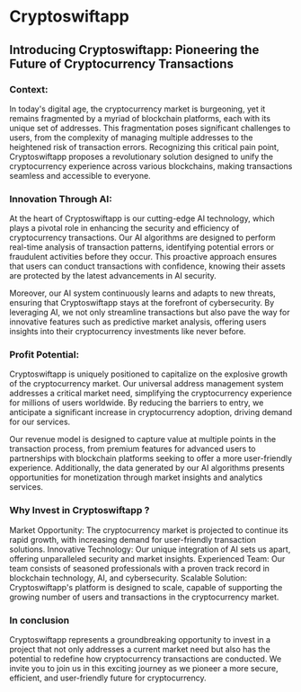 # Cryptoswiftapp

## Introducing Cryptoswiftapp: Pioneering the Future of Cryptocurrency Transactions

### Context:

In today's digital age, the cryptocurrency market is burgeoning, yet it remains fragmented by a myriad of blockchain platforms, each with its unique set of addresses. This fragmentation poses significant challenges to users, from the complexity of managing multiple addresses to the heightened risk of transaction errors. Recognizing this critical pain point, Cryptoswiftapp proposes a revolutionary solution designed to unify the cryptocurrency experience across various blockchains, making transactions seamless and accessible to everyone.

### Innovation Through AI:

At the heart of Cryptoswiftapp is our cutting-edge AI technology, which plays a pivotal role in enhancing the security and efficiency of cryptocurrency transactions. Our AI algorithms are designed to perform real-time analysis of transaction patterns, identifying potential errors or fraudulent activities before they occur. This proactive approach ensures that users can conduct transactions with confidence, knowing their assets are protected by the latest advancements in AI security.

Moreover, our AI system continuously learns and adapts to new threats, ensuring that Cryptoswiftapp stays at the forefront of cybersecurity. By leveraging AI, we not only streamline transactions but also pave the way for innovative features such as predictive market analysis, offering users insights into their cryptocurrency investments like never before.

### Profit Potential:

Cryptoswiftapp is uniquely positioned to capitalize on the explosive growth of the cryptocurrency market. Our universal address management system addresses a critical market need, simplifying the cryptocurrency experience for millions of users worldwide. By reducing the barriers to entry, we anticipate a significant increase in cryptocurrency adoption, driving demand for our services.

Our revenue model is designed to capture value at multiple points in the transaction process, from premium features for advanced users to partnerships with blockchain platforms seeking to offer a more user-friendly experience. Additionally, the data generated by our AI algorithms presents opportunities for monetization through market insights and analytics services.

### Why Invest in Cryptoswiftapp ?

Market Opportunity: The cryptocurrency market is projected to continue its rapid growth, with increasing demand for user-friendly transaction solutions.
Innovative Technology: Our unique integration of AI sets us apart, offering unparalleled security and market insights.
Experienced Team: Our team consists of seasoned professionals with a proven track record in blockchain technology, AI, and cybersecurity.
Scalable Solution: Cryptoswiftapp's platform is designed to scale, capable of supporting the growing number of users and transactions in the cryptocurrency market.

### In conclusion 

Cryptoswiftapp represents a groundbreaking opportunity to invest in a project that not only addresses a current market need but also has the potential to redefine how cryptocurrency transactions are conducted. We invite you to join us in this exciting journey as we pioneer a more secure, efficient, and user-friendly future for cryptocurrency.
